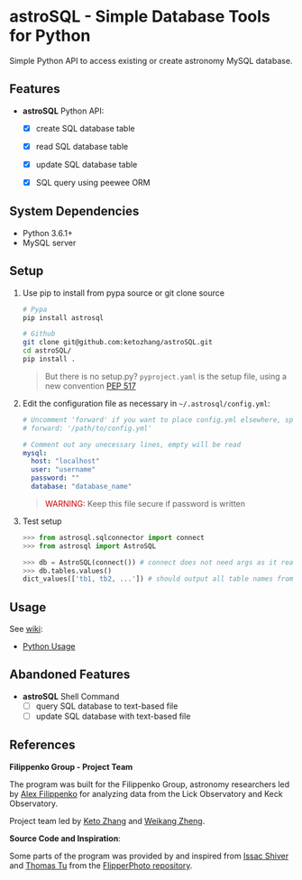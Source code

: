 # astroSQL - Simple Database Tools for Python

Simple Python API to access existing or create astronomy MySQL database.

## Features

- **astroSQL** Python API:
  - [x] create SQL database table
  - [x] read SQL database table
  - [x] update SQL database table
  - [x] SQL query using peewee ORM


## System Dependencies

- Python 3.6.1+
- MySQL server

## Setup

1. Use pip to install from pypa source or git clone source

   ```sh
   # Pypa
   pip install astrosql
   ```

   ```sh
   # Github
   git clone git@github.com:ketozhang/astroSQL.git
   cd astroSQL/
   pip install .
   ```

   > But there is no setup.py?
   > `pyproject.yaml` is the setup file, using a new convention [PEP 517](https://www.python.org/dev/peps/pep-0517/)

2. Edit the configuration file as necessary in `~/.astrosql/config.yml`:

   <!-- $ ls $(python -c "import site; print(site.getsitepackages()[0])")/astrosql -->

   ```yml
   # Uncomment 'forward' if you want to place config.yml elsewhere, specify the file path (maybe `~/.astrosql/config.yml` ?)
   # forward: '/path/to/config.yml'

   # Comment out any unecessary lines, empty will be read
   mysql:
     host: "localhost"
     user: "username"
     password: ""
     database: "database_name"
   ```


    > <span style="color:rgb(200,0,0)">WARNING:</span> Keep this file secure if password is written

3. Test setup

   ```python
   >>> from astrosql.sqlconnector import connect
   >>> from astrosql import AstroSQL

   >>> db = AstroSQL(connect()) # connect does not need args as it reads from config.yml
   >>> db.tables.values()
   dict_values(['tb1, tb2, ...']) # should output all table names from your database
   ```

## Usage

See [wiki](https://github.com/ketozhang/astroSQL/wiki):

- [Python Usage](https://github.com/ketozhang/astroSQL/wiki/Python-Usage)

## Abandoned Features
- **astroSQL** Shell Command
  - [ ] query SQL database to text-based file
  - [ ] update SQL database with text-based file

## References

**Filippenko Group - Project Team**

The program was built for the Filippenko Group, astronomy researchers led by [Alex Filippenko](https://astro.berkeley.edu/faculty-profile/alex-filippenko) for analyzing data from the Lick Observatory and Keck Observatory.

Project team led by [Keto Zhang](https://github.com/ketozhang) and [Weikang Zheng](https://astro.berkeley.edu/researcher-profile/2358133-weikang-zheng).

**Source Code and Inspiration**:

Some parts of the program was provided by and inspired from [Issac Shiver](https://github.com/ishivvers) and [Thomas Tu](https://github.com/thomastu) from the [FlipperPhoto repository](https://github.com/ketozhang/FlipperPhoto/tree/master/flipp/libs).
